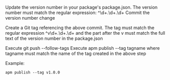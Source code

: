Update the version number in your package's package.json.
The version number must match the regular expression: ^\d+\.\d+\.\d+
Commit the version number change

Create a Git tag referencing the above commit.
The tag must match the regular expression ^v\d+\.\d+\.\d+ and the part after the v must match the full text of the version number in the package.json

Execute git push --follow-tags
Execute apm publish --tag tagname where tagname must match the name of the tag created in the above step

Example:

    apm publish --tag v1.0.0
